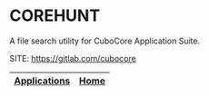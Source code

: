 # COREHUNT
 
 A file search utility for CuboCore Application Suite.
 
 SITE: https://gitlab.com/cubocore

 | [Applications](https://portable-linux-apps.github.io/apps.html) | [Home](https://portable-linux-apps.github.io)
 | --- | --- |
